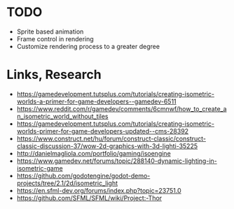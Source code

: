 # TODO
- Sprite based animation
- Frame control in rendering
- Customize rendering process to a greater degree
# Links, Research
- <https://gamedevelopment.tutsplus.com/tutorials/creating-isometric-worlds-a-primer-for-game-developers--gamedev-6511>
- <https://www.reddit.com/r/gamedev/comments/6cmnwf/how_to_create_an_isometric_world_without_tiles>
- <https://gamedevelopment.tutsplus.com/tutorials/creating-isometric-worlds-primer-for-game-developers-updated--cms-28392>
- <https://www.construct.net/hu/forum/construct-classic/construct-classic-discussion-37/wow-2d-graphics-with-3d-lighti-35225>
- <http://danielmagliola.com/portfolio/gaming/isoengine>
- <https://www.gamedev.net/forums/topic/288140-dynamic-lighting-in-isometric-game>
- <https://github.com/godotengine/godot-demo-projects/tree/2.1/2d/isometric_light>
- <https://en.sfml-dev.org/forums/index.php?topic=23751.0>
- <https://github.com/SFML/SFML/wiki/Project:-Thor>